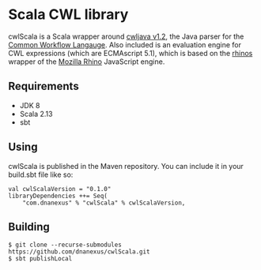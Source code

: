 # Scala CWL library

cwlScala is a Scala wrapper around [cwljava v1.2](https://github.com/common-workflow-lab/cwljava/issues), the Java parser for the [Common Workflow Langauge](https://www.commonwl.org/). Also included is an evaluation engine for CWL expressions (which are ECMAscript 5.1), which is based on the [rhinos](https://github.com/agemooij/rhinos) wrapper of the [Mozilla Rhino](https://github.com/mozilla/rhino) JavaScript engine.

## Requirements

* JDK 8
* Scala 2.13
* sbt

## Using

cwlScala is published in the Maven repository. You can include it in your build.sbt file like so:

```
val cwlScalaVersion = "0.1.0"
libraryDependencies ++= Seq(
    "com.dnanexus" % "cwlScala" % cwlScalaVersion,
```

## Building

```
$ git clone --recurse-submodules https://github.com/dnanexus/cwlScala.git
$ sbt publishLocal
```
